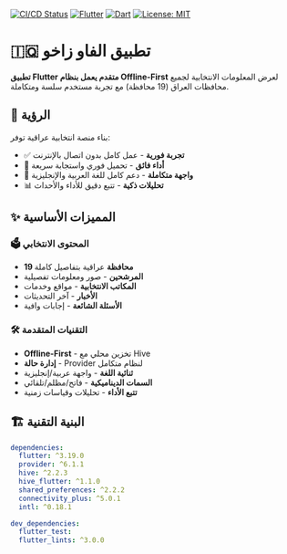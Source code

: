 [![CI/CD Status](https://github.com/mustafakame1992g-arch/al_faw_zakho_new/actions/workflows/flutter.yml/badge.svg?branch=main)](https://github.com/mustafakame1992g-arch/al_faw_zakho_new/actions/workflows/flutter.yml)
[![Flutter](https://img.shields.io/badge/Flutter-3.19-blue.svg)](https://flutter.dev)
[![Dart](https://img.shields.io/badge/Dart-3.3-blue.svg)](https://dart.dev)
[![License: MIT](https://img.shields.io/badge/License-MIT-yellow.svg)](https://opensource.org/licenses/MIT)

# 🇮🇶 تطبيق الفاو زاخو

**تطبيق Flutter متقدم يعمل بنظام Offline-First** لعرض المعلومات الانتخابية لجميع محافظات العراق (19 محافظة) مع تجربة مستخدم سلسة ومتكاملة.

## 🎯 الرؤية

بناء منصة انتخابية عراقية توفر:
- ✅ **تجربة فورية** - عمل كامل بدون اتصال بالإنترنت
- 🚀 **أداء فائق** - تحميل فوري واستجابة سريعة
- 📱 **واجهة متكاملة** - دعم كامل للغة العربية والإنجليزية
- 📊 **تحليلات ذكية** - تتبع دقيق للأداء والأحداث

## ✨ المميزات الأساسية

### 🗳️ المحتوى الانتخابي
- **19 محافظة** عراقية بتفاصيل كاملة
- **المرشحين** - صور ومعلومات تفصيلية
- **المكاتب الانتخابية** - مواقع وخدمات
- **الأخبار** - آخر التحديثات
- **الأسئلة الشائعة** - إجابات وافية

### 🛠️ التقنيات المتقدمة
- **Offline-First** - تخزين محلي مع Hive
- **إدارة حالة** - Provider لنظام متكامل
- **ثنائية اللغة** - واجهة عربية/إنجليزية
- **السمات الديناميكية** - فاتح/مظلم/تلقائي
- **تتبع الأداء** - تحليلات وقياسات زمنية

## 🏗️ البنية التقنية

```yaml
dependencies:
  flutter: ^3.19.0
  provider: ^6.1.1
  hive: ^2.2.3
  hive_flutter: ^1.1.0
  shared_preferences: ^2.2.2
  connectivity_plus: ^5.0.1
  intl: ^0.18.1

dev_dependencies:
  flutter_test:
  flutter_lints: ^3.0.0